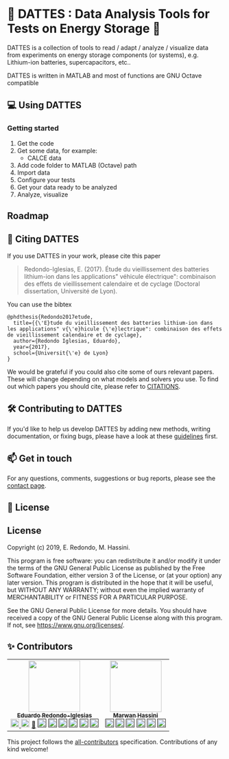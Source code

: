  # 🌴 DATTES : **D**ata **A**nalysis **T**ools for **T**ests on **E**nergy **S**torage  :battery: 

DATTES is a collection of tools to read / adapt / analyze / visualize data from experiments on energy storage components (or systems), e.g. Lithium-ion batteries, supercapacitors, etc..

DATTES is written in MATLAB and most of functions are GNU Octave compatible

## :computer: Using DATTES

### Getting started

1. Get the code
2. Get some data, for example:
    - CALCE data
3. Add code folder to MATLAB (Octave) path
4. Import data
5. Configure your tests
6. Get your data ready to be analyzed
7. Analyze, visualize

## Roadmap


## :book: Citing DATTES

If you use DATTES in your work, please cite this paper

> Redondo-Iglesias, E. (2017). Étude du vieillissement des batteries lithium-ion dans les applications" véhicule électrique": combinaison des effets de vieillissement calendaire et de cyclage (Doctoral dissertation, Université de Lyon).

You can use the bibtex

```
@phdthesis{Redondo2017etude,
  title={{\'E}tude du vieillissement des batteries lithium-ion dans les applications" v{\'e}hicule {\'e}lectrique": combinaison des effets de vieillissement calendaire et de cyclage},
  author={Redondo Iglesias, Eduardo},
  year={2017},
  school={Universit{\'e} de Lyon}
}
```


We would be grateful if you could also cite some of ours relevant papers. 
These will change depending on what models and solvers you use. To find out which papers you should cite, please refer to [CITATIONS](CITATIONS).


## :hammer_and_wrench: Contributing to DATTES

If you'd like to help us develop DATTES by adding new methods, writing documentation, or fixing bugs, please have a look at these [guidelines]() first.

## :mailbox: Get in touch

For any questions, comments, suggestions or bug reports, please see the [contact page]().
## :page_with_curl: License

## License
Copyright (c) 2019, E. Redondo, M. Hassini.

This program is free software: you can redistribute it and/or
modify it under the terms of the GNU General Public License as
published by the Free Software Foundation, either version 3 of
the License, or (at your option) any later version. This
program is distributed in the hope that it will be useful, but
WITHOUT ANY WARRANTY; without even the implied warranty of
MERCHANTABILITY or FITNESS FOR A PARTICULAR PURPOSE.

See the GNU General Public License for more details.
You should have received a copy of the GNU General Public
License along with this program. If not, see
<https://www.gnu.org/licenses/>.

## :sparkles: Contributors

<!-- ALL-CONTRIBUTORS-LIST:START - Do not remove or modify this section -->
<!-- prettier-ignore-start -->
<!-- markdownlint-disable -->
<table>
  <tr>
    <td align="center">
    <a href="https://cv.archives-ouvertes.fr/redondo">
    <img src="https://cv.archives-ouvertes.fr/photo/326135" height="120px;" alt=""/>
    <br /><sub><b>Eduardo Redondo-Iglesias</b></sub></a><br />
    <a href="Created DATTES" title="Created DATTES"> <img class="emoji" alt="nrain" src="https://github.githubassets.com/images/icons/emoji/unicode/1f9e0.png?v8" width="20" height="20"> </a>
    <a href="Codes" title="Codes"><img class="emoji" alt="computer" src="https://github.githubassets.com/images/icons/emoji/unicode/1f4bb.png" width="20" height="20"></a> 
    <a href="" title="Reviews Pull Requests">👀</a>
    <a href="" title="Ideas, Planning, & Feedback"> <img class="emoji" alt="thinking" src="https://github.githubassets.com/images/icons/emoji/unicode/1f914.png" width="20" height="20"></a>
    <a href="" title="Tests DATTES"><img class="emoji" alt="warning" src="https://github.githubassets.com/images/icons/emoji/unicode/26a0.png" width="20" height="20"></a> 
    <a href="" title="Do maintenance"><img class="emoji" alt="construction" src="https://github.githubassets.com/images/icons/emoji/unicode/1f6a7.png" width="20" height="20"></a>
    <a href="" title="Corrects bugs"><img class="emoji" alt="bug" src="https://github.githubassets.com/images/icons/emoji/unicode/1f41b.png" width="20" height="20"></a>
    <a href="" title="Mentors contributors"> <img class="emoji" alt="teacher" src="https://github.githubassets.com/images/icons/emoji/unicode/1f9d1-1f3eb.png?v8" width="20" height="20"></a> 
    <a href="" title="Writes article and blogposts"><img class="emoji" alt="memo" src="https://github.githubassets.com/images/icons/emoji/unicode/1f4dd.png" width="20" height="20"></a>
    </td>
    <td align="center">
    <a href="https://marwan-hassini.gitlab.io/marwan/">
    <img src="https://cv.archives-ouvertes.fr/photo/882114" height="120px;" alt=""/>
    <br /><sub><b>Marwan Hassini</b></sub></a><br />
    <a href="" title="Reports bugs"><img class="emoji" alt="bug" src="https://github.githubassets.com/images/icons/emoji/unicode/1f41b.png" width="20" height="20"></a>
    <a href="" title="Make documentation"><img class="emoji" alt="book" src="https://github.githubassets.com/images/icons/emoji/unicode/1f4d6.png" width="20" height="20"></a> 
    <a href="" title="Create examples"><img class="emoji" alt="bulb" src="https://github.githubassets.com/images/icons/emoji/unicode/1f4a1.png" width="20" height="20"></a> 
    <a href="" title="Ideas, Planning, & Feedback"> <img class="emoji" alt="thinking" src="https://github.githubassets.com/images/icons/emoji/unicode/1f914.png" width="20" height="20"></a> 
    <a href="" title="Make tutorials"><img class="emoji" alt="white_check_mark" src="https://github.githubassets.com/images/icons/emoji/unicode/2705.png" width="20" height="20"></a>
    <a href="" title="Writes article and blogposts"><img class="emoji" alt="memo" src="https://github.githubassets.com/images/icons/emoji/unicode/1f4dd.png" width="20" height="20"></a>
    </td>
  </tr>
</table>

<!-- markdownlint-restore -->
<!-- prettier-ignore-end -->

<!-- ALL-CONTRIBUTORS-LIST:END -->
<!-- A complete list of emoji may be found here : https://datasette-graphql-demo.datasette.io/github/emojis  -->
This project follows the [all-contributors](https://github.com/all-contributors/all-contributors) specification. Contributions of any kind welcome!


